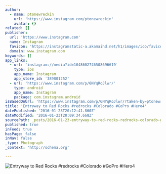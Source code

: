 ```yaml
---
author:
  - name: ptonewreckin
    url: 'https://www.instagram.com/ptonewreckin'
    avatar: {}
related: []
publisher:
  url: 'https://www.instagram.com'
  name: Instagram
  favicon: 'https://instagramstatic-a.akamaihd.net/h1/images/ico/favicon.ico/7cdab0872b15.ico'
  domain: www.instagram.com
keywords: []
app_links:
  - url: 'instagram://media?id=1048602746508696619'
    type: ios
    app_name: Instagram
    app_store_id: '389801252'
  - url: 'https://www.instagram.com/p/6NYqRoJlwr/'
    type: android
    app_name: Instagram
    package: com.instagram.android
isBasedOnUrl: 'https://www.instagram.com/p/6NYqRoJlwr/?taken-by=ptonewreckin'
title: 'Entryway to Red Rocks #redrocks #Colorado #GoPro #Hero4'
datePublished: '2016-01-23T20:12:41.860Z'
dateModified: '2016-01-23T20:09:34.668Z'
sourcePath: _posts/2016-01-23-entryway-to-red-rocks-redrocks-colorado-gopro-hero4.md
published: true
inFeed: true
hasPage: false
inNav: false
_type: Photograph
_context: 'http://schema.org'

---
```

![Entryway to Red Rocks &num;redrocks &num;Colorado &num;GoPro &num;Hero4](https://scontent.cdninstagram.com/hphotos-xat1/t51.2885-15/s640x640/sh0.08/e35/11363964_414400642097869_586311238_n.jpg)